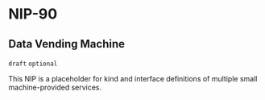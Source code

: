 NIP-90
======

Data Vending Machine
--------------------

`draft` `optional`

This NIP is a placeholder for kind and interface definitions of multiple small machine-provided services.
